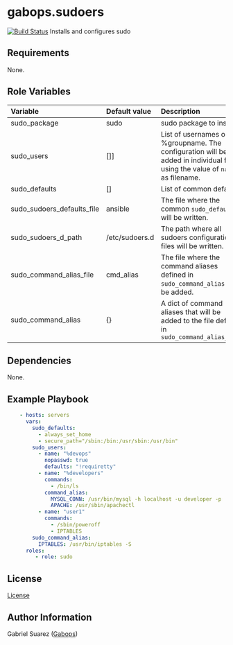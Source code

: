 gabops.sudoers
==============
[![Build Status](https://travis-ci.org/gabops/ansible-role-sudo.svg?branch=master)](https://travis-ci.org/gabops/ansible-role-sudo)
Installs and configures sudo

Requirements
------------

None.

Role Variables
--------------

| Variable | Default value | Description |
| :--- | :--- | :--- |
| sudo_package | sudo | sudo package to install. |
| sudo_users | []] | List of usernames or %groupname. The configuration will be added in individual files using the value of `name` as filename. |
| sudo_defaults | [] | List of common defaults. |
| sudo_sudoers_defaults_file | ansible | The file where the common `sudo_defaults` will be written. |
| sudo_sudoers_d_path | /etc/sudoers.d | The path where all sudoers configuration files will be written. |
| sudo_command_alias_file | cmd_alias | The file where the command aliases defined in `sudo_command_alias` will be added. |
| sudo_command_alias | {} | A dict of command aliases that will be added to the file defined in `sudo_command_alias_file` |

Dependencies
------------

None.

Example Playbook
----------------

```yaml
    - hosts: servers
      vars:
        sudo_defaults:
          - always_set_home
          - secure_path="/sbin:/bin:/usr/sbin:/usr/bin"
        sudo_users:
          - name: "%devops"
            nopasswd: true
            defaults: "!requiretty"
          - name: "%developers"
            commands:
              - /bin/ls
            command_alias:
              MYSQL_CONN: /usr/bin/mysql -h localhost -u developer -p
              APACHE: /usr/sbin/apachectl
          - name: "user1"
            commands:
              - /sbin/poweroff
              - IPTABLES
        sudo_command_alias:
          IPTABLES: /usr/bin/iptables -S
      roles:
         - role: sudo

```

License
-------

[License](./LICENSE)

Author Information
------------------

Gabriel Suarez ([Gabops](https://github.com/gabops))

